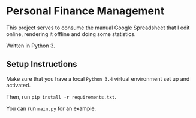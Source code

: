 Personal Finance Management
===========================

This project serves to consume the manual Google Spreadsheet that I edit online, rendering it offline and doing some statistics.

Written in Python 3.

## Setup Instructions

Make sure that you have a local `Python 3.4` virtual environment set up and activated.

Then, run `pip install -r requirements.txt`.

You can run `main.py` for an example.
